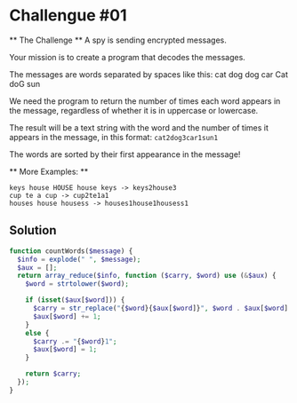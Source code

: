 # Challengue #01

** The Challenge **
A spy is sending encrypted messages.

Your mission is to create a program that decodes the messages.

The messages are words separated by spaces like this:
cat dog dog car Cat doG sun

We need the program to return the number of times each word appears in the message, regardless of whether it is in uppercase or lowercase.

The result will be a text string with the word and the number of times it appears in the message, in this format:
```cat2dog3car1sun1```

The words are sorted by their first appearance in the message!

** More Examples: **
```
keys house HOUSE house keys -> keys2house3
cup te a cup -> cup2te1a1
houses house housess -> houses1house1housess1
```

## Solution

```php
function countWords($message) {
  $info = explode(" ", $message);
  $aux = [];
  return array_reduce($info, function ($carry, $word) use (&$aux) {
    $word = strtolower($word);

    if (isset($aux[$word])) {
      $carry = str_replace("{$word}{$aux[$word]}", $word . $aux[$word] + 1, $carry);
      $aux[$word] += 1;
    }
    else {
      $carry .= "{$word}1";
      $aux[$word] = 1;
    }

    return $carry;
  });
}
```
